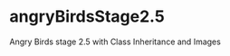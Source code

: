 # angryBirdsStage2.5
Angry Birds stage 2.5 with Class Inheritance and Images
<!-- this is the test  -->